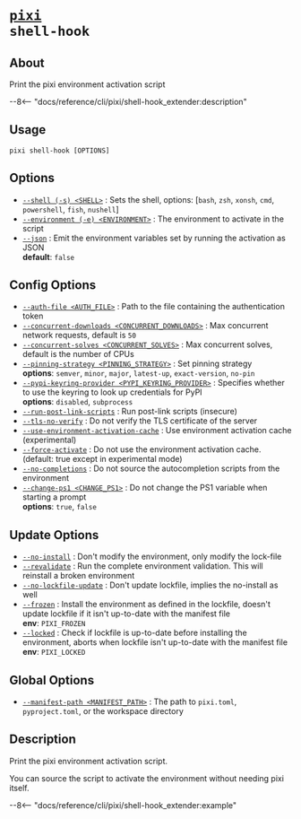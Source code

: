 <!--- This file is autogenerated. Do not edit manually! -->
# <code>[pixi](../pixi.md) shell-hook</code>

## About
Print the pixi environment activation script

--8<-- "docs/reference/cli/pixi/shell-hook_extender:description"

## Usage
```
pixi shell-hook [OPTIONS]
```

## Options
- <a id="arg---shell" href="#arg---shell">`--shell (-s) <SHELL>`</a>
:  Sets the shell, options: [`bash`,  `zsh`,  `xonsh`,  `cmd`, `powershell`,  `fish`,  `nushell`]
- <a id="arg---environment" href="#arg---environment">`--environment (-e) <ENVIRONMENT>`</a>
:  The environment to activate in the script
- <a id="arg---json" href="#arg---json">`--json`</a>
:  Emit the environment variables set by running the activation as JSON
<br>**default**: `false`

## Config Options
- <a id="arg---auth-file" href="#arg---auth-file">`--auth-file <AUTH_FILE>`</a>
:  Path to the file containing the authentication token
- <a id="arg---concurrent-downloads" href="#arg---concurrent-downloads">`--concurrent-downloads <CONCURRENT_DOWNLOADS>`</a>
:  Max concurrent network requests, default is `50`
- <a id="arg---concurrent-solves" href="#arg---concurrent-solves">`--concurrent-solves <CONCURRENT_SOLVES>`</a>
:  Max concurrent solves, default is the number of CPUs
- <a id="arg---pinning-strategy" href="#arg---pinning-strategy">`--pinning-strategy <PINNING_STRATEGY>`</a>
:  Set pinning strategy
<br>**options**: `semver`, `minor`, `major`, `latest-up`, `exact-version`, `no-pin`
- <a id="arg---pypi-keyring-provider" href="#arg---pypi-keyring-provider">`--pypi-keyring-provider <PYPI_KEYRING_PROVIDER>`</a>
:  Specifies whether to use the keyring to look up credentials for PyPI
<br>**options**: `disabled`, `subprocess`
- <a id="arg---run-post-link-scripts" href="#arg---run-post-link-scripts">`--run-post-link-scripts`</a>
:  Run post-link scripts (insecure)
- <a id="arg---tls-no-verify" href="#arg---tls-no-verify">`--tls-no-verify`</a>
:  Do not verify the TLS certificate of the server
- <a id="arg---use-environment-activation-cache" href="#arg---use-environment-activation-cache">`--use-environment-activation-cache`</a>
:  Use environment activation cache (experimental)
- <a id="arg---force-activate" href="#arg---force-activate">`--force-activate`</a>
:  Do not use the environment activation cache. (default: true except in experimental mode)
- <a id="arg---no-completions" href="#arg---no-completions">`--no-completions`</a>
:  Do not source the autocompletion scripts from the environment
- <a id="arg---change-ps1" href="#arg---change-ps1">`--change-ps1 <CHANGE_PS1>`</a>
:  Do not change the PS1 variable when starting a prompt
<br>**options**: `true`, `false`

## Update Options
- <a id="arg---no-install" href="#arg---no-install">`--no-install`</a>
:  Don't modify the environment, only modify the lock-file
- <a id="arg---revalidate" href="#arg---revalidate">`--revalidate`</a>
:  Run the complete environment validation. This will reinstall a broken environment
- <a id="arg---no-lockfile-update" href="#arg---no-lockfile-update">`--no-lockfile-update`</a>
:  Don't update lockfile, implies the no-install as well
- <a id="arg---frozen" href="#arg---frozen">`--frozen`</a>
:  Install the environment as defined in the lockfile, doesn't update lockfile if it isn't up-to-date with the manifest file
<br>**env**: `PIXI_FROZEN`
- <a id="arg---locked" href="#arg---locked">`--locked`</a>
:  Check if lockfile is up-to-date before installing the environment, aborts when lockfile isn't up-to-date with the manifest file
<br>**env**: `PIXI_LOCKED`

## Global Options
- <a id="arg---manifest-path" href="#arg---manifest-path">`--manifest-path <MANIFEST_PATH>`</a>
:  The path to `pixi.toml`, `pyproject.toml`, or the workspace directory

## Description
Print the pixi environment activation script.

You can source the script to activate the environment without needing pixi itself.


--8<-- "docs/reference/cli/pixi/shell-hook_extender:example"
